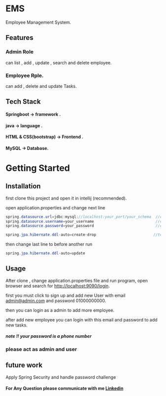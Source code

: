 # EMS

Employee Management System.

## Features
### Admin Role 
 can list , add , update , search and delete employee.
 
### Employee Rple.
 can add , delete and update Tasks.

## Tech Stack
#### Springboot -> framework .

#### java -> language .

#### HTML & CSS(bootstrap) -> Frontend .

#### MySQL -> Database.

# Getting Started 



## Installation

first clone this project and open it in intellij (recommended).

open application.properties and change next line 
```java
spring.datasource.url=jdbc:mysql://localhost:your_port/your_schema  //change to your url
spring.datasource.username=your_username                            //change to your username 
spring.datasource.password=your_password                            //change to your password

spring.jpa.hibernate.ddl-auto=create-drop                          //to create table 
```
then change last line to before another run 
```java
spring.jpa.hibernate.ddl-auto=update
```
## Usage

After clone , change application.properties file and run program, open browser and search for [http://localhost:9090/login](http://localhost:9090/login).

first you must click to sign up and add new User with email admin@admin.com and password 01000000000.

then you can login as a admin to add more employee.

after add new employee you can login with this email and password to add new tasks.
 
##### note !! your password is a phone number 

### please act as admin and user 
## future work 
Apply Spring Security and handle password challenge


#### For Any Question please communicate with me [Linkedin](https://www.linkedin.com/in/seif-eldin-sultan-90b740233/)
